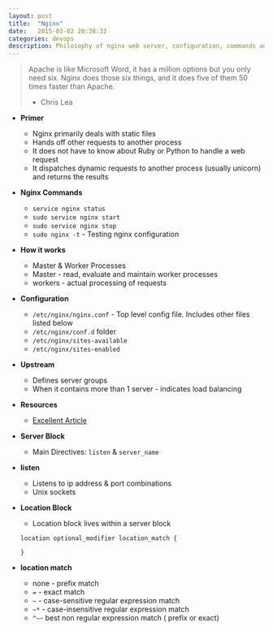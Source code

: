 ```yaml
---
layout: post
title:  "Nginx"
date:   2015-03-02 20:38:32
categories: devops
description: Philosophy of nginx web server, configuration, commands and operation
---
```

> Apache is like Microsoft Word, it has a million options but you only need six. Nginx does those six things, and it does five of them 50 times faster than Apache.
> - Chris Lea

* __Primer__
  * Nginx primarily deals with static files
  * Hands off other requests to another process
  * It does not have to know about Ruby or Python to handle a web request
  * It dispatches dynamic requests to another process (usually unicorn) and returns the results

* __Nginx Commands__
  * `service nginx status`
  * `sudo service nginx start`
  * `sudo service nginx stop`
  * `sudo nginx -t` - Testing nginx configuration

* __How it works__
  * Master & Worker Processes
  * Master - read, evaluate and maintain worker processes
  * workers - actual processing of requests

* __Configuration__
  * `/etc/nginx/nginx.conf` - Top level config file. Includes other files listed below
  * `/etc/nginx/conf.d` folder
  * `/etc/nginx/sites-available`
  * `/etc/nginx/sites-enabled`

* __Upstream__
  * Defines server groups
  * When it contains more than 1 server - indicates load balancing

* __Resources__
  * [Excellent Article](https://serversforhackers.com/getting-started-with-nginx)

* __Server Block__
  * Main Directives: `listen` & `server_name`

* __listen__
  * Listens to ip address & port combinations
  * Unix sockets

* __Location Block__
  * Location block lives within a server block
  ```
  location optional_modifier location_match {

  }
  ```

* __location match__
  * none - prefix match
  * `=` - exact match
  * `~` - case-sensitive regular expression match
  * `~*` - case-insensitive regular expression match
  * `^~`-  best non regular expression match ( prefix or exact)